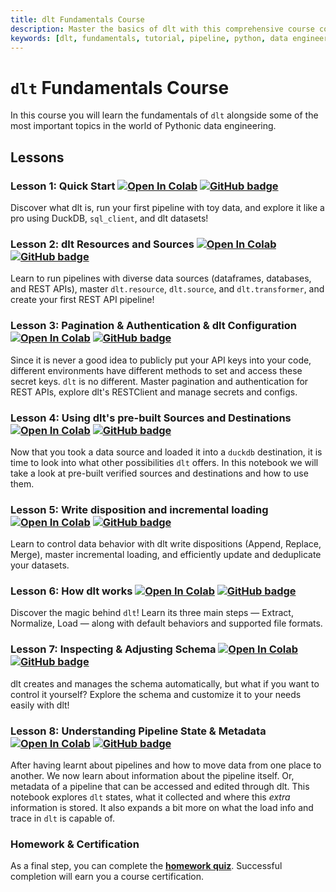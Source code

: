```yaml
---
title: dlt Fundamentals Course
description: Master the basics of dlt with this comprehensive course covering pipelines, resources, sources, configuration, schema, state, and incremental loading.
keywords: [dlt, fundamentals, tutorial, pipeline, python, data engineering, resources, sources, pagination, authentication, configuration, schema, state, incremental loading, write disposition]
---
```


# `dlt` Fundamentals Course

In this course you will learn the fundamentals of `dlt` alongside some of the most important topics in the world of Pythonic data engineering.

## Lessons

### Lesson 1: Quick Start [![Open In Colab](https://colab.research.google.com/assets/colab-badge.svg)](https://colab.research.google.com/github/dlt-hub/dlt/blob/master/docs/education/dlt-fundamentals-course/lesson_1_quick_start.ipynb) [![GitHub badge](https://img.shields.io/badge/github-view_source-2b3137?logo=github)](https://github.com/dlt-hub/dlt/blob/master/docs/education/dlt-fundamentals-course/lesson_1_quick_start.ipynb)

Discover what dlt is, run your first pipeline with toy data, and explore it like a pro using DuckDB, `sql_client`, and dlt datasets!

### Lesson 2: dlt Resources and Sources [![Open In Colab](https://colab.research.google.com/assets/colab-badge.svg)](https://colab.research.google.com/github/dlt-hub/dlt/blob/master/docs/education/dlt-fundamentals-course/lesson_2_dlt_sources_and_resources_create_first_dlt_pipeline.ipynb) [![GitHub badge](https://img.shields.io/badge/github-view_source-2b3137?logo=github)](https://github.com/dlt-hub/dlt/blob/master/docs/education/dlt-fundamentals-course/lesson_2_dlt_sources_and_resources_create_first_dlt_pipeline.ipynb)

Learn to run pipelines with diverse data sources (dataframes, databases, and REST APIs), 
master `dlt.resource`, `dlt.source`, and `dlt.transformer`, and create your first REST API pipeline!

### Lesson 3: Pagination & Authentication & dlt Configuration [![Open In Colab](https://colab.research.google.com/assets/colab-badge.svg)](https://colab.research.google.com/github/dlt-hub/dlt/blob/master/docs/education/dlt-fundamentals-course/lesson_3_pagination_and_authentication_and_dlt_configuration.ipynb) [![GitHub badge](https://img.shields.io/badge/github-view_source-2b3137?logo=github)](https://github.com/dlt-hub/dlt/blob/master/docs/education/dlt-fundamentals-course/lesson_3_pagination_and_authentication_and_dlt_configuration.ipynb)

Since it is never a good idea to publicly put your API keys into your code, different environments have different methods to set and access these secret keys. `dlt` is no different.
Master pagination and authentication for REST APIs, explore dlt's RESTClient and manage secrets and configs.

### Lesson 4: Using dlt's pre-built Sources and Destinations [![Open In Colab](https://colab.research.google.com/assets/colab-badge.svg)](https://colab.research.google.com/github/dlt-hub/dlt/blob/master/docs/education/dlt-fundamentals-course/lesson_4_using_pre_build_sources_and_destinations.ipynb) [![GitHub badge](https://img.shields.io/badge/github-view_source-2b3137?logo=github)](https://github.com/dlt-hub/dlt/blob/master/docs/education/dlt-fundamentals-course/lesson_4_using_pre_build_sources_and_destinations.ipynb)


Now that you took a data source and loaded it into a `duckdb` destination, it is time to look into what other possibilities `dlt` offers.
In this notebook we will take a look at pre-built verified sources and destinations and how to use them.

### Lesson 5: Write disposition and incremental loading [![Open In Colab](https://colab.research.google.com/assets/colab-badge.svg)](https://colab.research.google.com/github/dlt-hub/dlt/blob/master/docs/education/dlt-fundamentals-course/lesson_5_write_disposition_and_incremental_loading.ipynb) [![GitHub badge](https://img.shields.io/badge/github-view_source-2b3137?logo=github)](https://github.com/dlt-hub/dlt/blob/master/docs/education/dlt-fundamentals-course/lesson_5_write_disposition_and_incremental_loading.ipynb)


Learn to control data behavior with dlt write dispositions (Append, Replace, Merge), master incremental loading, and efficiently update and deduplicate your datasets.

### Lesson 6: How dlt works [![Open In Colab](https://colab.research.google.com/assets/colab-badge.svg)](https://colab.research.google.com/github/dlt-hub/dlt/blob/master/docs/education/dlt-fundamentals-course/lesson_6_how_dlt_works.ipynb) [![GitHub badge](https://img.shields.io/badge/github-view_source-2b3137?logo=github)](https://github.com/dlt-hub/dlt/blob/master/docs/education/dlt-fundamentals-course/lesson_6_how_dlt_works.ipynb)


Discover the magic behind `dlt`! Learn its three main steps — Extract, Normalize, Load — along with default behaviors and supported file formats.

### Lesson 7: Inspecting & Adjusting Schema [![Open In Colab](https://colab.research.google.com/assets/colab-badge.svg)](https://colab.research.google.com/github/dlt-hub/dlt/blob/master/docs/education/dlt-fundamentals-course/lesson_7_inspecting_and_adjusting_schema.ipynb) [![GitHub badge](https://img.shields.io/badge/github-view_source-2b3137?logo=github)](https://github.com/dlt-hub/dlt/blob/master/docs/education/dlt-fundamentals-course/lesson_7_inspecting_and_adjusting_schema.ipynb)


dlt creates and manages the schema automatically, but what if you want to control it yourself? Explore the schema and customize it to your needs easily with dlt!

### Lesson 8: Understanding Pipeline State & Metadata [![Open In Colab](https://colab.research.google.com/assets/colab-badge.svg)](https://colab.research.google.com/github/dlt-hub/dlt/blob/master/docs/education/dlt-fundamentals-course/lesson_8_understanding_pipeline_metadata_and_state.ipynb) [![GitHub badge](https://img.shields.io/badge/github-view_source-2b3137?logo=github)](https://github.com/dlt-hub/dlt/blob/master/docs/education/dlt-fundamentals-course/lesson_8_understanding_pipeline_metadata_and_state.ipynb)


After having learnt about pipelines and how to move data from one place to another. We now learn about information about the pipeline itself. Or, metadata of a pipeline that can be accessed and edited through dlt.
This notebook explores `dlt` states, what it collected and where this *extra* information is stored. It also expands a bit more on what the load info and trace in `dlt` is capable of.

### Homework & Certification

As a final step, you can complete the [**homework quiz**](https://dlthub.learnworlds.com/course/dlt-fundamentals). Successful completion will earn you a course certification.




